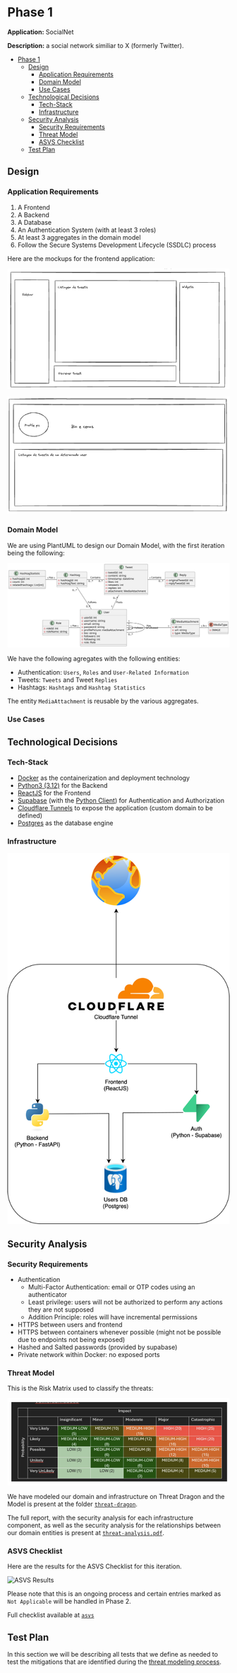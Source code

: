 # Phase 1

**Application:** SocialNet

**Description:** a social network similiar to X (formerly Twitter).

- [Phase 1](#phase-1)
  - [Design](#design)
    - [Application Requirements](#application-requirements)
    - [Domain Model](#domain-model)
    - [Use Cases](#use-cases)
  - [Technological Decisions](#technological-decisions)
    - [Tech-Stack](#tech-stack)
    - [Infrastructure](#infrastructure)
  - [Security Analysis](#security-analysis)
    - [Security Requirements](#security-requirements)
    - [Threat Model](#threat-model)
    - [ASVS Checklist](#asvs-checklist)
  - [Test Plan](#test-plan)


## Design

### Application Requirements

1. A Frontend
2. A Backend
3. A Database
4. An Authentication System (with at least 3 roles)
5. At least 3 aggregates in the domain model
6. Follow the Secure Systems Development Lifecycle (SSDLC) process

Here are the mockups for the frontend application:

![Home Page](design/home_page.png)

![Profile Page](design/profile_page.png)

### Domain Model

We are using PlantUML to design our Domain Model, with the first iteration being the following:

![SocialNet Domain Model](design/domain_model.svg)

We have the following agregates with the following entities:

- Authentication: `Users`, `Roles` and `User-Related Information`
- Tweets: `Tweets` and Tweet `Replies`
- Hashtags: `Hashtags` and `Hashtag Statistics`

The entity `MediaAttachment` is reusable by the various aggregates.

### Use Cases

## Technological Decisions

### Tech-Stack

- [Docker](https://docker.com) as the containerization and deployment technology
- [Python3 (3.12)](https://www.python.org/downloads/release/python-3120/) for the Backend
- [ReactJS](https://react.dev/) for the Frontend
- [Supabase](https://supabase.com/docs) (with the [Python Client](https://supabase.com/docs/reference/python/start)) for Authentication and Authorization
- [Cloudflare Tunnels](https://developers.cloudflare.com/cloudflare-one/connections/connect-networks/) to expose the application (custom domain to be defined)
- [Postgres](https://www.postgresql.org/) as the database engine

### Infrastructure

![Infrastructure](design/infrastructure.svg)

## Security Analysis

### Security Requirements

- Authentication
  - Multi-Factor Authentication: email or OTP codes using an authenticator
  - Least privilege: users will not be authorized to perform any actions they are not supposed
  - Addition Principle: roles will have incremental permissions
- HTTPS between users and frontend
- HTTPS between containers whenever possible (might not be possible due to endpoints not being exposed)
- Hashed and Salted passwords (provided by supabase)
- Private network within Docker: no exposed ports

### Threat Model

This is the Risk Matrix used to classify the threats:

![Risk Matrix](design/risk_matrix.png)

We have modeled our domain and infrastructure on Threat Dragon and the Model is present at the folder [`threat-dragon`](threat-dragon).

The full report, with the security analysis for each infrastructure component, as well as the security analysis for the relationships between our domain entities is present at [`threat-analysis.pdf`](threat-dragon/threat-analysis.pdf).

### ASVS Checklist

Here are the results for the ASVS Checklist for this iteration.

![ASVS Results](asvs/results)

Please note that this is an ongoing process and certain entries marked as `Not Applicable` will be handled in Phase 2.

Full checklist available at [`asvs`](asvs)

## Test Plan

In this section we will be describing all tests that we define as needed to test the mitigations that are identified during the [threat modeling process](#threat-model).